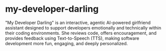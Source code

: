 # my-developer-darling
"My Developer Darling" is an interactive, agentic AI-powered girlfriend assistant designed to support developers emotionally and technically within their coding environments. She reviews code, offers encouragement, and provides feedback using Text-to-Speech (TTS), making software development more fun, engaging, and deeply personalized.
